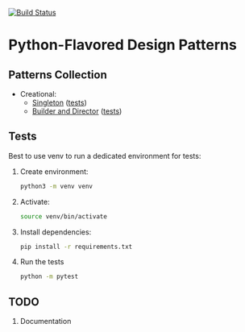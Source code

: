 [![Build Status](https://travis-ci.com/ujhgj/py-design-patterns.svg?branch=master)](https://travis-ci.com/ujhgj/py-design-patterns)

# Python-Flavored Design Patterns

## Patterns Collection

- Creational:
  - [Singleton](patterns/creational/singleton.py) ([tests](tests/patterns/creational/test_singleton.py))
  - [Builder and Director](patterns/creational/builder.py) ([tests](tests/patterns/creational/test_builder.py))

## Tests

Best to use venv to run a dedicated environment for tests:
1. Create environment:
    ```bash
    python3 -m venv venv
    ```
1. Activate:
    ```bash
    source venv/bin/activate
    ```
1. Install dependencies:
    ```bash
    pip install -r requirements.txt
    ```

1. Run the tests
    ```bash
    python -m pytest
    ```

## TODO
1. Documentation
